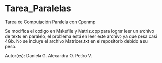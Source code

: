 # Tarea_Paralelas

Tarea de Computación Paralela con Openmp

Se modifica el codigo en Makefile y Matriz.cpp para lograr leer un archivo de texto en paralelo,
el problema está en leer este archivo ya que pesa casi 4Gb.
No se incluye el archivo Matrices.txt en el repositorio debido a su peso.

Autor(es):
Daniela G.
Alexandra O.
Pedro V. 
